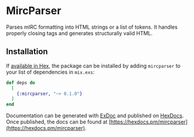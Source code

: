 # MircParser

Parses mIRC formatting into HTML strings or a list of tokens. It handles
properly closing tags and generates structurally valid HTML.

## Installation

If [available in Hex](https://hex.pm/docs/publish), the package can be installed
by adding `mircparser` to your list of dependencies in `mix.exs`:

```elixir
def deps do
  [
    {:mircparser, "~> 0.1.0"}
  ]
end
```

Documentation can be generated with [ExDoc](https://github.com/elixir-lang/ex_doc)
and published on [HexDocs](https://hexdocs.pm). Once published, the docs can
be found at [https://hexdocs.pm/mircparser](https://hexdocs.pm/mircparser).

